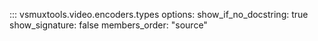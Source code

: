::: vsmuxtools.video.encoders.types
    options:
      show_if_no_docstring: true
      show_signature: false
      members_order: "source"